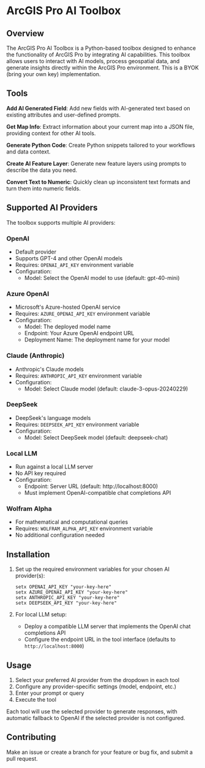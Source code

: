 # ArcGIS Pro AI Toolbox

## Overview

The ArcGIS Pro AI Toolbox is a Python-based toolbox designed to enhance the functionality of ArcGIS Pro by integrating AI capabilities. This toolbox allows users to interact with AI models, process geospatial data, and generate insights directly within the ArcGIS Pro environment. This is a BYOK (bring your own key) implementation.

## Tools

**Add AI Generated Field**: Add new fields with AI-generated text based on existing attributes and user-defined prompts.

**Get Map Info**: Extract information about your current map into a JSON file, providing context for other AI tools.

**Generate Python Code**: Create Python snippets tailored to your workflows and data context.

**Create AI Feature Layer**: Generate new feature layers using prompts to describe the data you need.

**Convert Text to Numeric**: Quickly clean up inconsistent text formats and turn them into numeric fields.

## Supported AI Providers

The toolbox supports multiple AI providers:

### OpenAI

- Default provider
- Supports GPT-4 and other OpenAI models
- Requires: `OPENAI_API_KEY` environment variable
- Configuration:
  - Model: Select the OpenAI model to use (default: gpt-40-mini)

### Azure OpenAI

- Microsoft's Azure-hosted OpenAI service
- Requires: `AZURE_OPENAI_API_KEY` environment variable
- Configuration:
  - Model: The deployed model name
  - Endpoint: Your Azure OpenAI endpoint URL
  - Deployment Name: The deployment name for your model

### Claude (Anthropic)

- Anthropic's Claude models
- Requires: `ANTHROPIC_API_KEY` environment variable
- Configuration:
  - Model: Select Claude model (default: claude-3-opus-20240229)

### DeepSeek

- DeepSeek's language models
- Requires: `DEEPSEEK_API_KEY` environment variable
- Configuration:
  - Model: Select DeepSeek model (default: deepseek-chat)

### Local LLM

- Run against a local LLM server
- No API key required
- Configuration:
  - Endpoint: Server URL (default: http://localhost:8000)
  - Must implement OpenAI-compatible chat completions API

### Wolfram Alpha

- For mathematical and computational queries
- Requires: `WOLFRAM_ALPHA_API_KEY` environment variable
- No additional configuration needed

## Installation

1. Set up the required environment variables for your chosen AI provider(s):

   ```batch
   setx OPENAI_API_KEY "your-key-here"
   setx AZURE_OPENAI_API_KEY "your-key-here"
   setx ANTHROPIC_API_KEY "your-key-here"
   setx DEEPSEEK_API_KEY "your-key-here"
   ```

2. For local LLM setup:
   - Deploy a compatible LLM server that implements the OpenAI chat completions API
   - Configure the endpoint URL in the tool interface (defaults to `http://localhost:8000`)

## Usage

1. Select your preferred AI provider from the dropdown in each tool
2. Configure any provider-specific settings (model, endpoint, etc.)
3. Enter your prompt or query
4. Execute the tool

Each tool will use the selected provider to generate responses, with automatic fallback to OpenAI if the selected provider is not configured.

## Contributing

Make an issue or create a branch for your feature or bug fix, and submit a pull request.
